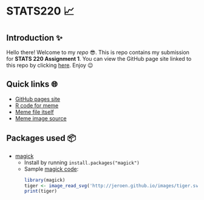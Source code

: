 # STATS220 📈

## Introduction ✨
Hello there! Welcome to my *repo* 😎. This is repo contains my submission for **STATS 220 Assignment 1**. You can view the GitHub page site linked to this repo by clicking [here](https://marknzl.github.io/STATS220/). Enjoy 😉

## Quick links 🌐
- [GitHub pages site](https://marknzl.github.io/STATS220/)
- [R code for meme](https://github.com/marknzl/STATS220/blob/PartA/Assignment1/meme.R)
- [Meme file itself](https://github.com/marknzl/STATS220/blob/PartA/Assignment1/spicy_meme.png)
- [Meme image source](https://i.imgflip.com/3edj3m.png)

## Packages used 📦
- [magick](https://cran.r-project.org/web/packages/magick/vignettes/intro.html)
  - Install by running `install.packages("magick")`
  - Sample [magick code](https://cran.r-project.org/web/packages/magick/vignettes/intro.html#read-and-write):
    ```r
    library(magick)
    tiger <- image_read_svg('http://jeroen.github.io/images/tiger.svg', width = 350)
    print(tiger)
    ```
